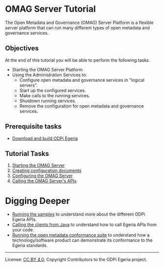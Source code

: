 <!-- SPDX-License-Identifier: CC-BY-4.0 -->
<!-- Copyright Contributors to the ODPi Egeria project. -->

# OMAG Server Tutorial

The Open Metadata and Governance (OMAG) Server Platform is a flexible server platform that
can run many different types of open metadata and governance services.

## Objectives

At the end of this tutorial you will be able to perform the following tasks.

* Starting the OMAG Server Platform
* Using the Administration Services to:
  * Configure open metadata and governance services in "logical servers".
  * Start up the configured services.
  * Make calls to the running services.
  * Shutdown running services.
  * Remove the configuration for open metadata and governance services.
  
## Prerequisite tasks

* [Download and build ODPi Egeria](../building-egeria-tutorial)

## Tutorial Tasks

1. [Starting the OMAG Server](task-starting-the-omag-server.md)
2. [Creating configuration documents](task-creating-configuration-documents.md)
3. [Configuring the OMAG Server](task-configuring-omag-server.md)
4. [Calling the OMAG Server's APIs](task-calling-omag-apis.md)

# Digging Deeper

* [Running the samples](../../open-metadata-samples)
to understand more about the different ODPi Egeria APIs.
* [Calling the clients from Java](../omag-client-tutorial)
to understand how to call Egeria APIs from your code.
* [Running the open metadata conformance suite](../../../open-metadata-conformance-suite)
to understand how a technology/software product can demonstrate
its conformance to the Egeria standards.

----
License: [CC BY 4.0](https://creativecommons.org/licenses/by/4.0/),
Copyright Contributors to the ODPi Egeria project.